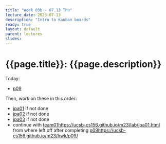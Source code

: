 ```yaml
---
title: "Week 03b - 07.13 Thu"
lecture_date: 2023-07-13
description: "Intro to Kanban boards"
ready: true
layout: default
parent: lectures
slides: 
---
```


# {{page.title}}: {{page.description}}

Today: 
* [p09](https://ucsb-cs156.github.io/m23/hwk/p09/)

Then, work on these in this order:
* [jpa01](https://ucsb-cs156.github.io/m23/lab/jpa01.html) if not done
* [jpa02](https://ucsb-cs156.github.io/m23/lab/jpa02.html) if not done
* [jpa03](https://ucsb-cs156.github.io/m23/lab/jpa03.html) if not done
* continue with [team01](https://ucsb-cs156.github.io/m23/lab/team01.html)https://ucsb-cs156.github.io/m23/lab/jpa01.html from where left off after completing [p09](https://ucsb-cs156.github.io/m23/hwk/p09/)https://ucsb-cs156.github.io/m23/hwk/p09/
